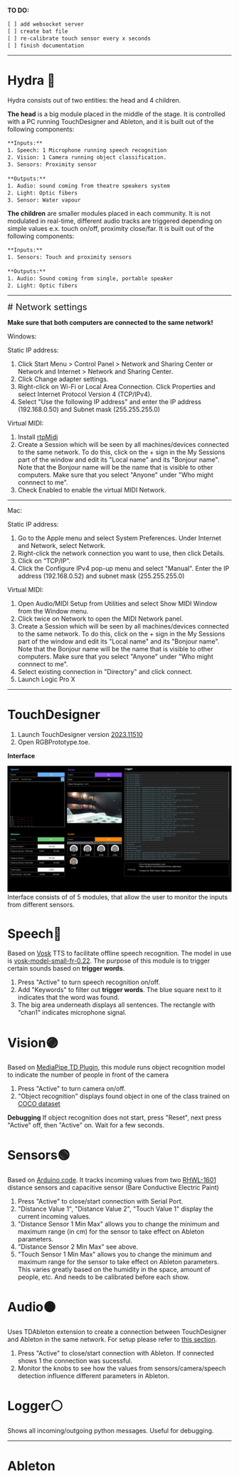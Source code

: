 **TO DO:** 

    [ ] add websocket server
    [ ] create bat file
    [ ] re-calibrate touch sensor every x seconds
    [ ] finish documentation

---------

# Hydra 🐙

Hydra consists out of two entities: the head and 4 children. 

**The head** is a big module placed in the middle of the stage. It is controlled with a PC running TouchDesigner and Ableton, and it is built out of the following components:

    **Inputs:**
    1. Speech: 1 Microphone running speech recognition
    2. Vision: 1 Camera running object classification. 
    3. Sensors: Proximity sensor

    **Outputs:**
    1. Audio: sound coming from theatre speakers system
    2. Light: Optic fibers
    3. Sensor: Water vapour 

**The children** are smaller modules placed in each community. It is not modulated in real-time, different audio tracks are triggered depending on simple values e.x. touch on/off, proximity close/far. It is built out of the following components:

    **Inputs:**
    1. Sensors: Touch and proximity sensors

    **Outputs:**
    1. Audio: Sound coming from single, portable speaker
    2. Light: Optic fibers
   
---------


<a name="network" style="font-size:20px"># Network settings</a>

**Make sure that both computers are connected to the same network!**

Windows:

Static IP address:

1. Click Start Menu > Control Panel > Network and Sharing Center or Network and Internet > Network and Sharing Center.
2. Click Change adapter settings.
3. Right-click on Wi-Fi or Local Area Connection. Click Properties and select Internet Protocol Version 4 (TCP/IPv4).
4. Select "Use the following IP address" and enter the IP address (192.168.0.50) and Subnet mask (255.255.255.0)

Virtual MIDI:

1. Install [rtpMidi](https://www.tobias-erichsen.de/software/rtpmidi.html)
2. Create a Session which will be seen by all machines/devices connected to the same network. To do this, click on the + sign in the My Sessions part of the window and edit its "Local name" and its "Bonjour name". Note that the Bonjour name will be the name that is visible to other computers. Make sure that you select "Anyone" under "Who might connnect to me".
3. Check Enabled to enable the virtual MIDI Network.

---

Mac:

Static IP address:

1. Go to the Apple menu and select System Preferences. Under Internet and Network, select Network.
2. Right-click the network connection you want to use, then click Details.
3. Click on “TCP/IP”.
4. Click the Configure IPv4 pop-up menu and select "Manual". Enter the IP address (192.168.0.52) and subnet mask (255.255.255.0)

Virtual MIDI:

1. Open Audio/MIDI Setup from Utilities and select Show MIDI Window from the Window menu.
2. Click twice on Network to open the MIDI Network panel.
3. Create a Session which will be seen by all machines/devices connected to the same network. To do this, click on the + sign in the My Sessions part of the window and edit its "Local name" and its "Bonjour name". Note that the Bonjour name will be the name that is visible to other computers. Make sure that you select "Anyone" under "Who might connnect to me".
4. Select existing connection in "Directory" and click connect.
5. Launch Logic Pro X

---------

# TouchDesigner

1. Launch TouchDesigner version [2023.11510](https://derivative.ca/download/archive) 
2. Open RGBPrototype.toe.

**Interface**

![UI](/ui.png)
Interface consists of of 5 modules, that allow the user to monitor the inputs from different sensors.

# Speech🔵

Based on [Vosk](https://alphacephei.com/vosk/) TTS to facilitate offline speech recognition. The model in use is [vosk-model-small-fr-0.22](https://alphacephei.com/vosk/models). The purpose of this module is to trigger certain sounds based on **trigger words**.
1. Press "Active" to turn speech recognition on/off.
2. Add "Keywords" to filter out **trigger words**. The blue square next to it indicates that the word was found.
3. The big area underneath displays all sentences. The rectangle with "chan1" indicates microphone signal.
   

# Vision🟣

Based on [MediaPipe TD Plugin](https://github.com/torinmb/mediapipe-touchdesigner), this module runs object recognition model to indicate the number of people in front of the camera
1. Press "Active" to turn camera on/off. 
2. "Object recognition" displays found object in one of the class trained on [COCO dataset](https://storage.googleapis.com/mediapipe-tasks/object_detector/labelmap.txt)
   
**Debugging** If object recognition does not start, press "Reset", next press "Active" off, then "Active" on. Wait for a few seconds.   


# Sensors🟢

Based on [Arduino code](/arduino/distanceSensors/distanceSensors.ino). It tracks incoming values from two [RHWL-1601](https://www.adafruit.com/product/4007) distance sensors and capacitive sensor (Bare Conductive Electric Paint)
1. Press "Active" to close/start connection with Serial Port. 
2. "Distance Value 1", "Distance Value 2", "Touch Value 1" display the current incoming values.
3. "Distance Sensor 1 Min Max" allows you to change the minimum and maximum range (in cm) for the sensor to take effect on Ableton parameters. 
4. "Distance Sensor 2 Min Max" see above.
5. "Touch Sensor 1 Min Max" allows you to change the minimum and maximum range for the sensor to take effect on Ableton parameters. This varies greatly based on the humidity in the space, amount of people, etc. And needs to be calibrated before each show.


# Audio🟠

Uses TDAbleton extension to create a connection between TouchDesigner and Ableton in the same network. For setup please refer to [this section](#network).
1. Press "Active" to close/start connection with Ableton. If connected shows 1 the connection was sucessful.
2. Monitor the knobs to see how the values from sensors/camera/speech detection influence different parameters in Ableton.

# Logger⚪

Shows all incoming/outgoing python messages. Useful for debugging.

---------

# Ableton